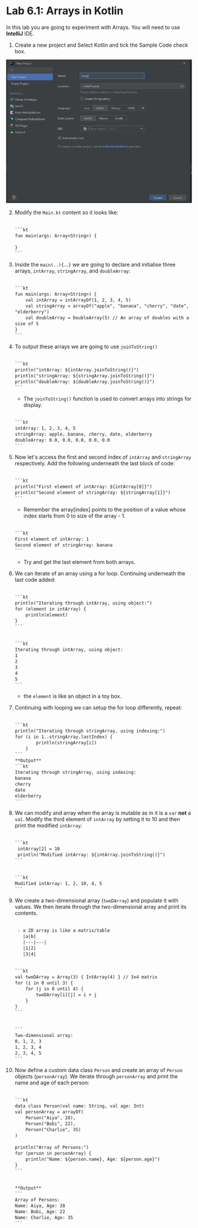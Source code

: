 # Lab 6.1: Arrays in Kotlin

In this lab you are going to experiment with Arrays. You will need to use **IntelliJ** IDE.

1. Create a new project and Select Kotlin and tick the Sample Code check box. 

<div align=center>

![](./figures/arrays1.png)

</div>

2. Modify the `Main.kt` content so it looks like: 

    ~~~admonish code

    ```kt
    fun main(args: Array<String>) {

    } 
    ```

    ~~~

3. Inside the `main(..){`...`}` we are going to declare and initialise three arrays, `intArray`, `stringArray`, and `doubleArray`:

    ~~~admonish code

    ```kt
    fun main(args: Array<String>) {
        val intArray = intArrayOf(1, 2, 3, 4, 5)
        val stringArray = arrayOf("apple", "banana", "cherry", "date", "elderberry")
        val doubleArray = DoubleArray(5) // An array of doubles with a size of 5
    }
    ```

    ~~~

4. To output these arrays we are going to use `joinToString()`

    ~~~admonish code

    ```kt 
    println("intArray: ${intArray.joinToString()}")
    println("stringArray: ${stringArray.joinToString()}")
    println("doubleArray: ${doubleArray.joinToString()}")
    ```

    ~~~

    - The `joinToString()` function is used to convert arrays into strings for display.

    ~~~admonish output

    ```kt
    intArray: 1, 2, 3, 4, 5
    stringArray: apple, banana, cherry, date, elderberry
    doubleArray: 0.0, 0.0, 0.0, 0.0, 0.0
    ```

    ~~~

5. Now let's access the first and second index of `intArray` and `stringArray` respectively. Add the following underneath the last block of code:

    ~~~admonish code

    ```kt
    println("First element of intArray: ${intArray[0]}")
    println("Second element of stringArray: ${stringArray[1]}")
    ```

    ~~~

    - Remember the array[index] points to the position of a value whose index starts from 0 to size of the array - 1.

    ~~~admonish output

    ```kt
    First element of intArray: 1
    Second element of stringArray: banana
    ```

    ~~~

    - Try and get the last element from both arrays.

6. We can iterate of an array using a for loop. Continuing underneath the last code added:

    ~~~admonish code

    ```kt
    println("Iterating through intArray, using object:")
    for (element in intArray) {
        println(element)
    }
    ```

    ~~~

    ~~~admonish output

    ```kt
    Iterating through intArray, using object:
    1
    2
    3
    4
    5
    ```

    ~~~

    - the `element` is like an object in a toy box.

7. Continuing with looping we can setup the for loop differently, repeat: 

    ~~~admonish code

    ```kt
    println("Iterating through stringArray, using indexing:")
    for (i in 1..stringArray.lastIndex) {
            println(stringArray[i])
        }
    ```
    **Output**
    ```kt
    Iterating through stringArray, using indexing:
    banana
    cherry
    date
    elderberry
    ```

    ~~~

8. We can modify and array when the array is mutable as in it is a `var` **not** a `val`. Modify the third element of `intArray` by setting it to 10 and then print the modified `intArray`:

   ~~~admonish code

   ```kt
    intArray[2] = 10
    println("Modified intArray: ${intArray.joinToString()}")
   ```
   ~~~

   ~~~admonish output
   
   ```kt
   Modified intArray: 1, 2, 10, 4, 5
   ```
   ~~~

9. We create a two-dimensional array (`twoDArray`) and populate it with values. We then iterate through the two-dimensional array and print its contents.

    ~~~admonish info

     - a 2D array is like a matrix/table
       |a|b|
       |---|---|
       |1|2|
       |3|4| 

    ~~~

    ~~~admonish code

    ```kt
    val twoDArray = Array(3) { IntArray(4) } // 3x4 matrix
    for (i in 0 until 3) {
        for (j in 0 until 4) {
            twoDArray[i][j] = i + j
        }
    }
    ```

    ~~~

    ~~~admonish output

    ```
    Two-dimensional array:
    0, 1, 2, 3
    1, 2, 3, 4
    2, 3, 4, 5
    ```

    ~~~

10. Now define a custom data class `Person` and create an array of `Person` objects (`personArray`). We iterate through `personArray` and print the name and age of each person:

    ~~~admonish code

    ```kt 
    data class Person(val name: String, val age: Int)
    val personArray = arrayOf(
        Person("Aiya", 28),
        Person("Bobi", 22),
        Person("Charlie", 35)
    )

    println("Array of Persons:")
    for (person in personArray) {
        println("Name: ${person.name}, Age: ${person.age}")
    }
    ```

    ~~~

    ~~~admonish output

    **Output**
    ```
    Array of Persons:
    Name: Aiya, Age: 28
    Name: Bobi, Age: 22
    Name: Charlie, Age: 35
    ```

    ~~~